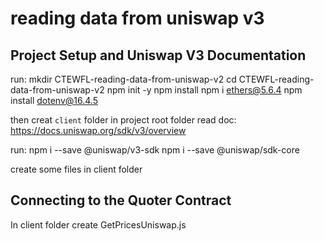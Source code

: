 # reading data from uniswap v3

## Project Setup and Uniswap V3 Documentation

run:
mkdir CTEWFL-reading-data-from-uniswap-v2
cd CTEWFL-reading-data-from-uniswap-v2
npm init -y
npm install
npm i ethers@5.6.4
npm install dotenv@16.4.5

then creat `client` folder in project root folder
read doc: https://docs.uniswap.org/sdk/v3/overview

run:
npm i --save @uniswap/v3-sdk
npm i --save @uniswap/sdk-core

create some files in client folder

## Connecting to the Quoter Contract

In client folder create GetPricesUniswap.js
